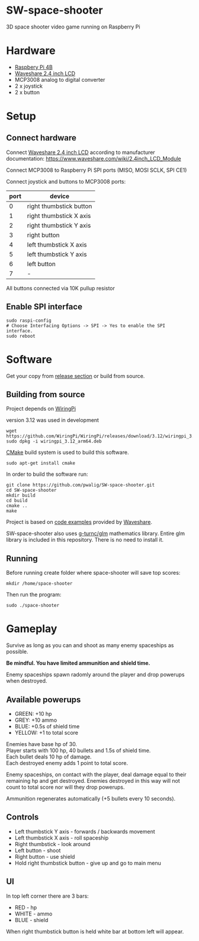 # SW-space-shooter

3D space shooter video game running on Raspberry Pi

# Hardware

* [Raspbery Pi 4B](https://www.raspberrypi.com/products/raspberry-pi-4-model-b/)
* [Waveshare 2.4 inch LCD](https://www.waveshare.com/2.4inch-lcd-module.htm)
* MCP3008 analog to digital converter
* 2 x joystick
* 2 x button

# Setup

## Connect hardware

Connect [Waveshare 2.4 inch LCD](https://www.waveshare.com/2.4inch-lcd-module.htm) according to manufacturer documentation: https://www.waveshare.com/wiki/2.4inch_LCD_Module

Connect MCP3008 to Raspberry Pi SPI ports (MISO, MOSI SCLK, SPI CE1)

Connect joystick and buttons to MCP3008 ports:

| port | device |
| --- | --- |
| 0 | right thumbstick button |
| 1 | right thumbstick X axis |
| 2 | right thumbstick Y axis |
| 3 | right button |
| 4 | left thumbstick X axis |
| 5 | left thumbstick Y axis |
| 6 | left button |
| 7 | - |

All buttons connected via 10K pullup resistor

## Enable SPI interface

```
sudo raspi-config
# Choose Interfacing Options -> SPI -> Yes to enable the SPI interface.
sudo reboot
```

# Software

Get your copy from [release section](https://github.com/pwalig/SW-space-shooter/releases) or build from source.

## Building from source

Project depends on [WiringPi](https://github.com/WiringPi/WiringPi)

version 3.12 was used in development

```
wget https://github.com/WiringPi/WiringPi/releases/download/3.12/wiringpi_3.12_arm64.deb
sudo dpkg -i wiringpi_3.12_arm64.deb
```


[CMake](https://cmake.org/) build system is used to build this software.

```
sudo apt-get install cmake
```

In order to build the software run:

```
git clone https://github.com/pwalig/SW-space-shooter.git
cd SW-space-shooter
mkdir build
cd build
cmake ..
make
```

Project is based on [code examples](https://files.waveshare.com/upload/8/8d/LCD_Module_RPI_code.7z) provided by [Waveshare](https://www.waveshare.com/).

SW-space-shooter also uses [g-turnc/glm](https://github.com/g-truc/glm) mathematics library. Entire glm library is included in this repository. There is no need to install it.

## Running

Before running create folder where space-shooter will save top scores:

```
mkdir /home/space-shooter
```

Then run the program:

```
sudo ./space-shooter
```

# Gameplay

Survive as long as you can and shoot as many enemy spaceships as possible.

**Be mindful. You have limited ammunition and shield time.**

Enemy spaceships spawn radomly around the player and drop powerups when destroyed.

## Available powerups

* GREEN: +10 hp
* GREY: +10 ammo
* BLUE: +0.5s of shield time
* YELLOW: +1 to total score

Enemies have base hp of 30.  
Player starts with 100 hp, 40 bullets and 1.5s of shield time.  
Each bullet deals 10 hp of damage.  
Each destroyed enemy adds 1 point to total score.

Enemy spaceships, on contact with the player, deal damage equal to their remaining hp and get destroyed. Enemies destroyed in this way will not count to total score nor will they drop powerups.

Ammunition regenerates automatically (+5 bullets every 10 seconds).

## Controls

* Left thumbstick Y axis - forwards / backwards movement
* Left thumbstick X axis - roll spaceship
* Right thumbstick  - look around
* Left button - shoot
* Right button - use shield
* Hold right thumbstick button - give up and go to main menu

## UI

In top left corner there are 3 bars:

* RED - hp
* WHITE - ammo
* BLUE - shield

When right thumbstick button is held white bar at bottom left will appear.
